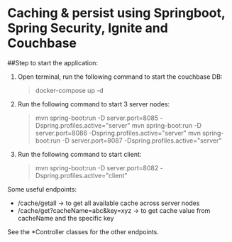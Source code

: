 # Caching & persist using Springboot, Spring Security, Ignite and Couchbase

##Step to start the application:

1. Open terminal, run the following command to start the couchbase DB:



    > docker-compose up -d

2. Run the following command to start 3 server nodes:


    > mvn spring-boot:run -D server.port=8085 -Dspring.profiles.active="server"
    > mvn spring-boot:run -D server.port=8086 -Dspring.profiles.active="server"
    > mvn spring-boot:run -D server.port=8087 -Dspring.profiles.active="server"
 

3. Run the following command to start client:


    > mvn spring-boot:run -D server.port=8082 -Dspring.profiles.active="client"
    

Some useful endpoints:
- /cache/getall                     -> to get all available cache across server nodes
- /cache/get?cacheName=abc&key=xyz  -> to get cache value from cacheName and the specific key


See the *Controller classes for the other endpoints.